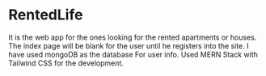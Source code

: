 # RentedLife
It is the web app for the ones looking for the rented apartments or houses.
The index page will be blank for the user until he registers into the site.
I have used mongoDB as the database For user info.
Used MERN Stack with Tailwind CSS for the development.


